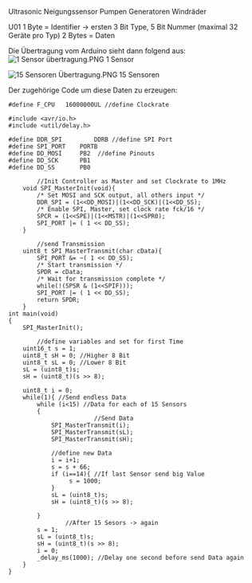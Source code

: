 Ultrasonic
Neigungssensor
Pumpen
Generatoren
Windräder

U01
1 Byte = Identifier -> ersten 3 Bit Type, 5 Bit Nummer (maximal 32 Geräte pro Typ)
2 Bytes = Daten

Die Übertragung vom Arduino sieht dann folgend aus:
![1 Sensor übertragung.PNG](/.attachments/1%20Sensor%20übertragung-0aa4238c-de5b-4540-a13e-7ae2d773f74a.PNG)
1 Sensor


![15 Sensoren Übertragung.PNG](/.attachments/15%20Sensoren%20Übertragung-e593c741-3c8c-4ab8-9bc8-394d4176e9c3.PNG)
15 Sensoren

Der zugehörige Code um diese Daten zu erzeugen:



```
#define F_CPU	16000000UL //define Clockrate

#include <avr/io.h>
#include <util/delay.h>

#define DDR_SPI         DDRB //define SPI Port
#define SPI_PORT	PORTB
#define DD_MOSI		PB2  //define Pinouts
#define DD_SCK		PB1
#define DD_SS		PB0

        //Init Controller as Master and set Clockrate to 1MHz
	void SPI_MasterInit(void){
		/* Set MOSI and SCK output, all others input */
		DDR_SPI = (1<<DD_MOSI)|(1<<DD_SCK)|(1<<DD_SS);
		/* Enable SPI, Master, set clock rate fck/16 */
		SPCR = (1<<SPE)|(1<<MSTR)|(1<<SPR0);
		SPI_PORT |= ( 1 << DD_SS);		
	}
	
        //send Transmission
	uint8_t SPI_MasterTransmit(char cData){
		SPI_PORT &= ~( 1 << DD_SS);
		/* Start transmission */
		SPDR = cData;
		/* Wait for transmission complete */
		while(!(SPSR & (1<<SPIF)));
		SPI_PORT |= ( 1 << DD_SS);
		return SPDR;
	}
int main(void)
{	
	SPI_MasterInit();

        //define variables and set for first Time
	uint16_t s = 1;
	uint8_t sH = 0; //Higher 8 Bit
	uint8_t sL = 0; //Lower 8 Bit
	sL = (uint8_t)s;
	sH = (uint8_t)(s >> 8);
	
	uint8_t i = 0;
	while(1){ //Send endless Data
	    while (i<15) //Data for each of 15 Sensors
	    {
                        //Send Data
			SPI_MasterTransmit(i);
			SPI_MasterTransmit(sL);
			SPI_MasterTransmit(sH);
			
			//define new Data
			i = i+1;
			s = s + 66;
			if (i==14){ //If last Sensor send big Value
			     s = 1000;
			}
			sL = (uint8_t)s;
			sH = (uint8_t)(s >> 8);

	    }
                //After 15 Sesors -> again
		s = 1;
		sL = (uint8_t)s;
		sH = (uint8_t)(s >> 8);
		i = 0;
		_delay_ms(1000); //Delay one second before send Data again
	}
}
```


